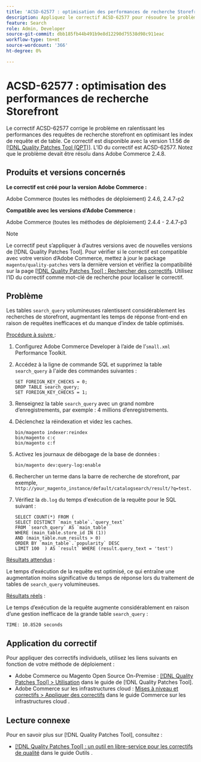 ```yaml
---
title: 'ACSD-62577 : optimisation des performances de recherche Storefront'
description: Appliquez le correctif ACSD-62577 pour résoudre le problème d’Adobe Commerce où les performances de recherche de storefront sont dégradées en raison de la lenteur de l’exécution des requêtes due à une table « search_query » volumineuse.
feature: Search
role: Admin, Developer
source-git-commit: dbb185fb44b491b9e8d12290d75538d98c911eac
workflow-type: tm+mt
source-wordcount: '366'
ht-degree: 0%

---
```


# ACSD-62577 : optimisation des performances de recherche Storefront

Le correctif ACSD-62577 corrige le problème en ralentissant les performances des requêtes de recherche storefront en optimisant les index de requête et de table. Ce correctif est disponible avec la version 1.1.56 de [[!DNL Quality Patches Tool (QPT)]](/help/tools/quality-patches-tool/quality-patches-tool-to-self-serve-quality-patches.md). L’ID du correctif est ACSD-62577. Notez que le problème devait être résolu dans Adobe Commerce 2.4.8.

## Produits et versions concernés

**Le correctif est créé pour la version Adobe Commerce :**

Adobe Commerce (toutes les méthodes de déploiement) 2.4.6, 2.4.7-p2

**Compatible avec les versions d’Adobe Commerce :**

Adobe Commerce (toutes les méthodes de déploiement) 2.4.4 - 2.4.7-p3

>[!NOTE]
>
>Le correctif peut s’appliquer à d’autres versions avec de nouvelles versions de [!DNL Quality Patches Tool]. Pour vérifier si le correctif est compatible avec votre version d’Adobe Commerce, mettez à jour le package `magento/quality-patches` vers la dernière version et vérifiez la compatibilité sur la page [[!DNL Quality Patches Tool] : Rechercher des correctifs](https://experienceleague.adobe.com/tools/commerce-quality-patches/index.html?lang=fr). Utilisez l’ID du correctif comme mot-clé de recherche pour localiser le correctif.

## Problème

Les tables `search_query` volumineuses ralentissent considérablement les recherches de storefront, augmentant les temps de réponse front-end en raison de requêtes inefficaces et du manque d’index de table optimisés.

<u>Procédure à suivre </u> :

1. Configurez Adobe Commerce Developer à l’aide de l’`small.xml` Performance Toolkit.
1. Accédez à la ligne de commande SQL et supprimez la table `search_query` à l&#39;aide des commandes suivantes :

   ```
   SET FOREIGN_KEY_CHECKS = 0;  
   DROP TABLE search_query;  
   SET FOREIGN_KEY_CHECKS = 1;  
   ```

1. Renseignez la table `search_query` avec un grand nombre d’enregistrements, par exemple : 4 millions d’enregistrements.
1. Déclenchez la réindexation et videz les caches.

   ```
   bin/magento indexer:reindex  
   bin/magento c:c  
   bin/magento c:f  
   ```

1. Activez les journaux de débogage de la base de données :

   ```
   bin/magento dev:query-log:enable  
   ```

1. Rechercher un terme dans la barre de recherche de storefront, par exemple,
   `http://your_magento_instance/default/catalogsearch/result/?q=test.`
1. Vérifiez la `db.log` du temps d&#39;exécution de la requête pour le SQL suivant :

   ```
   SELECT COUNT(*) FROM (  
   SELECT DISTINCT `main_table`.`query_text`  
   FROM `search_query` AS `main_table`  
   WHERE (main_table.store_id IN (1))  
   AND (main_table.num_results > 0)  
   ORDER BY `main_table`.`popularity` DESC  
   LIMIT 100  ) AS `result` WHERE (result.query_text = 'test')  
   ```

<u>Résultats attendus</u> :

Le temps d’exécution de la requête est optimisé, ce qui entraîne une augmentation moins significative du temps de réponse lors du traitement de tables de `search_query` volumineuses.

<u>Résultats réels</u> :

Le temps d’exécution de la requête augmente considérablement en raison d’une gestion inefficace de la grande table `search_query` :

```
TIME: 10.8520 seconds  
```

## Application du correctif

Pour appliquer des correctifs individuels, utilisez les liens suivants en fonction de votre méthode de déploiement :

* Adobe Commerce ou Magento Open Source On-Premise : [[!DNL Quality Patches Tool] > Utilisation](/help/tools/quality-patches-tool/usage.md) dans le guide de [!DNL Quality Patches Tool].
* Adobe Commerce sur les infrastructures cloud : [Mises à niveau et correctifs > Appliquer des correctifs](https://experienceleague.adobe.com/docs/commerce-cloud-service/user-guide/develop/upgrade/apply-patches.html?lang=fr) dans le guide Commerce sur les infrastructures cloud .

## Lecture connexe

Pour en savoir plus sur [!DNL Quality Patches Tool], consultez :

* [[!DNL Quality Patches Tool] : un outil en libre-service pour les correctifs de qualité](/help/tools/quality-patches-tool/quality-patches-tool-to-self-serve-quality-patches.md) dans le guide Outils .
